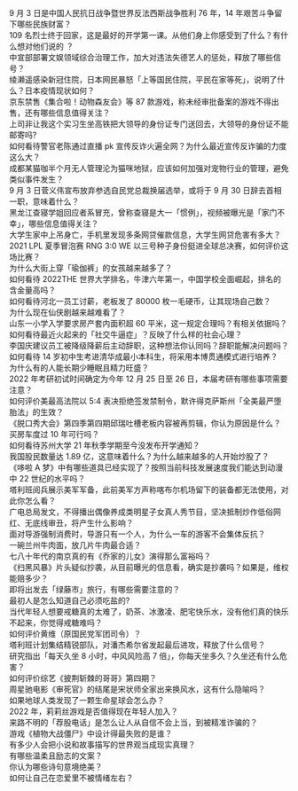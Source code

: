 9 月 3 日是中国人民抗日战争暨世界反法西斯战争胜利 76 年，14 年艰苦斗争留下哪些民族财富？  
109 名烈士终于回家，这是最好的开学第一课。从他们身上你感受到了什么？有什么想对他们说的 ？  
中宣部部署文娱领域综合治理工作，加大对违法失德艺人的惩处，释放了哪些信号？  
绫濑遥感染新冠住院，日本网民暴怒「上等国民住院，平民在家等死」，说明了什么？日本疫情现状如何？  
京东禁售《集合啦！动物森友会》等 87 款游戏，称未经审批备案的游戏不得出售，还有哪些信息值得关注？  
上司非让我这个实习生坐高铁把大领导的身份证专门送回去，大领导的身份证不能邮寄吗?  
如何看待警官老陈通过直播 pk 宣传反诈火遍全网？为什么最近宣传反诈骗的力度这么大？  
成都某猫咖半个月无人管理沦为猫咪地狱，应该如何加强对宠物行业的管理，避免类似事件发生？  
9 月 3 日菅义伟宣布放弃参选自民党总裁换届选举，或将于 9 月 30 日辞去首相一职，意味着什么？  
黑龙江查寝学姐回应者系冒充，曾称查寝是大一「惯例」，视频被曝光是「家门不幸」，哪些信息值得关注？  
大学生家中上吊身亡，手机里发现多条网贷催款信息，大学生网贷危害有多大？  
2021 LPL 夏季冒泡赛 RNG 3:0 WE 以三号种子身份挺进全球总决赛，如何评价这场比赛？  
为什么大街上穿「瑜伽裤」的女孩越来越多了？  
如何看待 2022THE 世界大学排名，牛津六年第一，中国学校全面崛起，排名的含金量高吗？  
如何看待河北一员工讨薪，老板发了 80000 枚一毛硬币，让其现场自己数？  
为什么现在仙侠剧越来越难看了？  
山东一小学入学要求房产套内面积超 60 平米，这一规定合理吗？有相关依据吗？  
如何看待最近火起来的「社交牛逼症」？反映了什么样的社会心理？  
李国庆建议员工被降级降薪后主动辞职，这种想法你认同吗？辞职能解决问题吗？  
如何看待 14 岁初中生考进清华成最小本科生，将采用本博贯通模式进行培养？  
为什么有的人能长期少睡眠且精力旺盛？  
2022 年考研初试时间确定为今年 12 月 25 日至 26 日，本届考研有哪些事项需要注意？  
如何评价美最高法院以 5:4 表决拒绝签发禁制令，默许得克萨斯州「全美最严堕胎法」的生效？  
《脱口秀大会》第四季第四期邱瑞吐槽老板内容被再剪辑，你认为原因是什么？  
买房车度过 10 年可行吗？  
如何看待苏州大学 21 年秋季学期至今没发布开学通知？  
我国股民数量达 1.89 亿，这意味着什么？为什么越来越多的人开始炒股了？  
《哆啦 A 梦》中有哪些道具已经实现了？按照当前科技发展速度我们能达到动漫中 22 世纪的水平吗？  
塔利班阅兵展示美军军备，此前美军方声称喀布尔机场留下的装备都无法使用，对此你怎么看？  
广电总局发文，不得播出偶像养成类明星子女真人秀节目，坚决抵制炒作低俗网红、无底线审丑，将产生什么影响？  
面对导游强制消费时，导游只有一个人，为什么一车的游客不会集体反抗？  
一碗兰州牛肉面，放几片牛肉最合适？  
七八十年代的南京真的有《乔家的儿女》演得那么富裕吗？  
《扫黑风暴》片头疑似抄袭，从目前曝光的信息看，确实是抄袭吗？如果是，维权能赔多少？  
即将出发去「绿藤市」旅行，有哪些需要注意的？  
最初人是怎么知道自己必须吃盐的?  
当代年轻人想要戒糖真的太难了，奶茶、冰激凌、肥宅快乐水，没有他们真的快乐不起来，你觉得戒糖难吗？  
如何评价黄维（原国民党军团司令）？  
塔利班计划集结精锐部队，对潘杰希尔省发起最后进攻，释放了什么信号？  
研究指出「每天久坐 8 小时，中风风险高 7 倍」，你每天坐多久？久坐还有什么危害？  
如何评价综艺《披荆斩棘的哥哥》第四期？  
周星驰电影《审死官》的结尾是宋状师全家出来换风水，这有什么隐喻吗？  
如果地球人类发现了一颗生命星球会怎么办？  
2022 年，莉莉丝游戏是否值得现在年轻人加入？  
来路不明的「荐股电话」是怎么让人从自信不会上当，到被精准诈骗的？  
游戏《植物大战僵尸》中设计得最失败的是谁？  
有多少人会把小说和故事描写的世界观当成现实真理？  
有哪些温柔且励志的文案？  
你认为哪些诗句意境绝美？  
如何让自己在恋爱里不被情绪左右？  
